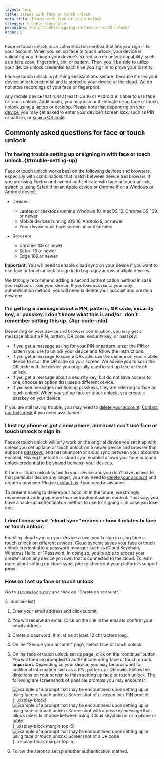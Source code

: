 ```yaml
---
layout: help
title: Issues with face or touch unlock
meta_title: Issues with face or touch unlock
category: trouble-signing-in
permalink: /help/trouble-signing-in/face-or-touch-unlock/
order: 5
---
```


Face or touch unlock is an authentication method that lets you sign in to your account. When you set up face or touch unlock, your device is validating you through your device's stored screen unlock capability, such as a face scan, fingerprint, pin, or pattern. Then, you'll be able to utilize your device unlock credential each time you sign in to prove your identity. 

Face or touch unlock is phishing-resistant and secure, because it uses your device unlock credential and is stored to your device or the cloud. We do not store recordings of your face or fingerprint.

Any mobile device that runs at least iOS 16 or Android 9 is able to use face or touch unlock. Additionally, you may also authenticate using face or touch unlock using a laptop or desktop. Please note that [depending on your device](#trouble-setting-up), you may get asked to enter your device’s screen lock, such as PIN or pattern, or [scan a QR code](#qr-code-info).


## Commonly asked questions for face or touch unlock

### I’m having trouble setting up or signing in with face or touch unlock. {#trouble-setting-up}

Face or touch unlock works best on the following devices and browsers, especially with combinations that match between device and browser. If you are using Firefox and cannot authenticate with face or touch unlock, switch to using Safari if on an Apple device or Chrome if on a Windows or Android device.

* Devices
    * Laptop or desktops running Windows 10, macOS 13, Chrome OS 109, or newer
    * Mobile devices running iOS 16, Android 9, or newer
    * Your device must have screen unlock enabled

* Browsers
    * Chrome 109 or newer
    * Safari 16 or newer
    * Edge 109 or newer 

**Important**: You will need to enable cloud sync on your device if you want to use face or touch unlock to sign in to Login.gov across multiple devices.

We strongly recommend adding a second authentication method in case you replace or lose your device. If you lose access to your only authentication method, you will need to delete your account and create a new one.

### I’m getting a message about a PIN, pattern, QR code, security key, or passkey. I don’t know what this is and/or I don’t remember setting this up. {#qr-code-info}

Depending on your device and browser combination, you may get a message about a PIN, pattern, QR code, security key, or passkey: 

* If you get a message asking for your PIN or pattern, enter the PIN or pattern you use to unlock your device and follow the instructions.
* If you get a message to scan a QR code, use the camera on your mobile device to scan the QR code on your screen. We advise you to scan the QR code with the device you originally used to set up face or touch unlock.
* If you get a message about a security key, but do not have access to one, choose an option that uses a different device.
* If you see messages mentioning passkeys, they are referring to face or touch unlock. When you set up face or touch unlock, you create a passkey on your device.

If you are still having trouble, you may need to [delete your account](/help/manage-your-account/delete-your-account/). [Contact our help desk](/contact/) if you need assistance.

### I lost my phone or got a new phone, and now I can’t use face or touch unlock to sign in.

Face or touch unlock will only work on the original device you set it up with unless you set up face or touch unlock on a newer device and browser that supports [passkeys](https://fidoalliance.org/passkeys/), and has bluetooth or cloud sync between your accounts enabled. Having bluetooth or cloud sync enabled allows your face or touch unlock credential to be shared between your devices.

If face or touch unlock is tied to your device and you don’t have access to that particular device any longer, you may need to [delete your account](/help/manage-your-account/delete-your-account/) and create a new one. Please [contact us](/contact/) if you need assistance.

To prevent having to delete your account in the future, we strongly recommend setting up more than one authentication method. That way, you have a back-up authentication method to use for signing in in case you lose one.

### I don’t know what “cloud sync” means or how it relates to face or touch unlock.

Enabling cloud sync on your device allows you to sign in using face or touch unlock on different devices. Cloud syncing saves your face or touch unlock credential to a password manager such as iCloud Keychain, Windows Hello, or 1Password. In doing so, you’re able to access your credential on any device you own that is connected to the cloud. To learn more about setting up cloud sync, please check out your platform’s support page.


### How do I set up face or touch unlock 

Go to [secure.login.gov](https://secure.login.gov/) and click on "Create an account".

{: .number-list}
1. Enter your email address and click submit.
2. You will receive an email. Click on the link in the email to confirm your email address.
3. Create a password. It must be at least 12 characters long.
4. On the “Secure your account” page, select face or touch unlock.
5. On the face or touch unlock set up page, click on the “continue” button. You will then be prompted to authenticate using face or touch unlock.
    **Important**: Depending on your device, you may be prompted for additional information such as a PIN, pattern, or QR code. Follow the directions on your screen to finish setting up face or touch unlock. The following are screenshots of possible prompts you may encounter:

    ![Example of a prompt that may be encountered upon setting up or using face or touch unlock: Screenshot of a screen lock PIN prompt](/assets/img/help/face-touch-unlock/android-screen-lock.png){: .display-block}
    ![Example of a prompt that may be encountered upon setting up or using face or touch unlock: Screenshot with a passkey message that allows users to choose between using iCloud keychain or or a phone or tablet](/assets/img/help/face-touch-unlock/iphone-screen-lock.png){: .display-block margin-top-5}
    ![Example of a prompt that may be encountered upon setting up or using face or touch unlock: Screenshot of a QR code](/assets/img/help/face-touch-unlock/passkey-screen-shot.png){: .display-block margin-top-5}
6. Follow the steps to set up another authentication method.

 
